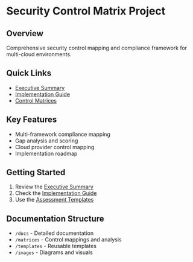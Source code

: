 # Security Control Matrix Project

## Overview
Comprehensive security control mapping and compliance framework for multi-cloud environments.

## Quick Links
- [Executive Summary](docs/executive-summary.md)
- [Implementation Guide](docs/implementation.md)
- [Control Matrices](matrices/compliance-matrix.md)

## Key Features
- Multi-framework compliance mapping
- Gap analysis and scoring
- Cloud provider control mapping
- Implementation roadmap

## Getting Started
1. Review the [Executive Summary](docs/executive-summary.md)
2. Check the [Implementation Guide](docs/implementation.md)
3. Use the [Assessment Templates](templates/assessment-template.md)

## Documentation Structure
- `/docs` - Detailed documentation
- `/matrices` - Control mappings and analysis
- `/templates` - Reusable templates
- `/images` - Diagrams and visuals
